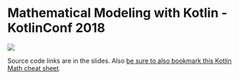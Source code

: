 # Mathematical Modeling with Kotlin - KotlinConf 2018

![](https://i.imgur.com/uvJSLd4.jpg)

Source code links are in the slides. Also [be sure to also bookmark this Kotlin Math cheat sheet](https://github.com/thomasnield/kotlin_math_cheatsheet/blob/master/README.md
).
